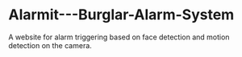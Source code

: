 # Alarmit---Burglar-Alarm-System
A website for alarm triggering based on face detection and motion detection on the camera.
